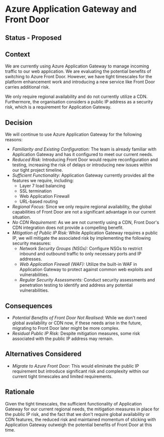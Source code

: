# Azure Application Gateway and Front Door

## Status - Proposed

## Context

We are currently using Azure Application Gateway to manage incoming traffic to our web application. We are evaluating the potential benefits of switching to Azure Front Door. However, we have tight timescales for the platform enhancement work and introducing a new service like Front Door carries additional risk.

We only require regional availability and do not currently utilize a CDN. Furthermore, the organisation considers a public IP address as a security risk, which is a requirement for Application Gateway.

## Decision

We will continue to use Azure Application Gateway for the following reasons:

- _Familiarity and Existing Configuration:_ The team is already familiar with Application Gateway and has it configured to meet our current needs.
- _Reduced Risk:_ Introducing Front Door would require reconfiguration and testing, increasing the risk of delays or introducing new issues within our tight project timeline.
- _Sufficient Functionality:_ Application Gateway currently provides all the features we require, including:
  - Layer 7 load balancing
  - SSL termination
  - Web Application Firewall
  - URL-based routing
- _Regional Focus:_ Since we only require regional availability, the global capabilities of Front Door are not a significant advantage in our current situation.
- _No CDN Requirement:_ As we are not currently using a CDN, Front Door's CDN integration does not provide a compelling benefit.
- _Mitigation of Public IP Risk:_ While Application Gateway requires a public IP, we will mitigate the associated risk by implementing the following security measures:
  - _Network Security Groups (NSGs):_ Configure NSGs to restrict inbound and outbound traffic to only necessary ports and IP addresses.
  - _Web Application Firewall (WAF):_ Utilize the built-in WAF in Application Gateway to protect against common web exploits and vulnerabilities.
  - _Regular Security Assessments:_ Conduct security assessments and penetration testing to identify and address any potential vulnerabilities.

## Consequences

- _Potential Benefits of Front Door Not Realised:_ While we don't need global availability or CDN now, if these needs arise in the future, migrating to Front Door later might be more complex.
- _Residual Public IP Risk:_ Despite mitigation measures, some risk associated with the public IP address may remain.

## Alternatives Considered

- _Migrate to Azure Front Door:_ This would eliminate the public IP requirement but introduce significant risk and complexity within our current tight timescales and limited requirements.

## Rationale

Given the tight timescales, the sufficient functionality of Application Gateway for our current regional needs, the mitigation measures in place for the public IP risk, and the fact that we don't require global availability or CDN features, the reduced risk and maintained momentum of sticking with Application Gateway outweigh the potential benefits of Front Door at this time.
